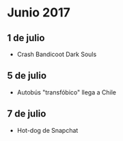 Junio 2017
===========

## 1 de julio
 - Crash Bandicoot Dark Souls

## 5 de julio
 - Autobús "transfóbico" llega a Chile
 
## 7 de julio
 - Hot-dog de Snapchat

